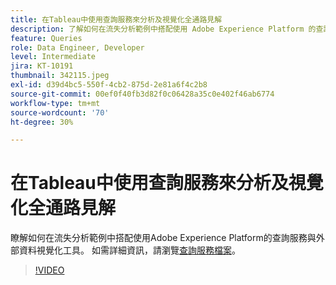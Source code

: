 ```yaml
---
title: 在Tableau中使用查詢服務來分析及視覺化全通路見解
description: 了解如何在流失分析範例中搭配使用 Adobe Experience Platform 的查詢服務與外部資料視覺化工具。
feature: Queries
role: Data Engineer, Developer
level: Intermediate
jira: KT-10191
thumbnail: 342115.jpeg
exl-id: d39d4bc5-550f-4cb2-875d-2e81a6f4c2b8
source-git-commit: 00ef0f40fb3d82f0c06428a35c0e402f46ab6774
workflow-type: tm+mt
source-wordcount: '70'
ht-degree: 30%

---
```


# 在Tableau中使用查詢服務來分析及視覺化全通路見解

瞭解如何在流失分析範例中搭配使用Adobe Experience Platform的查詢服務與外部資料視覺化工具。 如需詳細資訊，請瀏覽[查詢服務檔案](https://experienceleague.adobe.com/docs/experience-platform/query/home.html?lang=zh-Hant)。

>[!VIDEO](https://video.tv.adobe.com/v/342115?learn=on)
